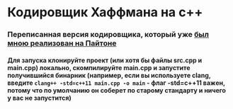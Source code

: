 # Кодировщик Хаффмана на c++

### Переписанная версия кодировщика, который уже [был мною реализован на Пайтоне](https://github.com/RosGus80/HuffmanEncoder)
#### Для запуска клонируйте проект (или хотя бы файлы src.cpp и main.cpp) локально, скомпилируйте main.cpp и запустите получившийся бинарник (например, если вы используете clang, введите `clang++ -std=c++11 main.cpp -o main` - флаг -std=c++11 важен, потому что по умолчанию он соберет по старому стандарту и ничего у вас не запустится)